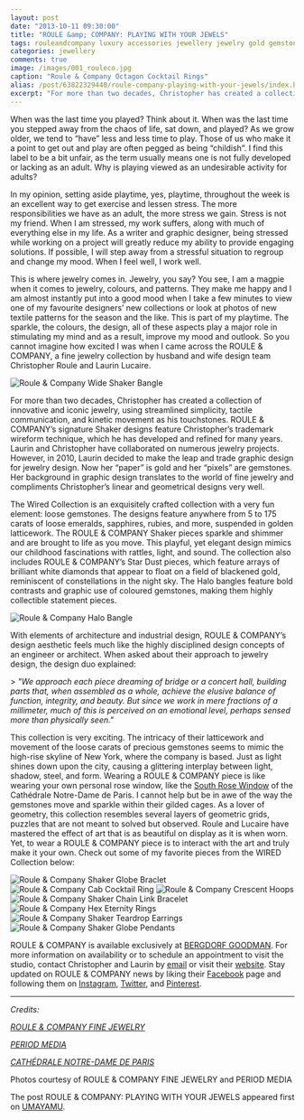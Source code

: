 ```yaml
---
layout: post
date: "2013-10-11 09:30:00"
title: "ROULE &amp; COMPANY: PLAYING WITH YOUR JEWELS"
tags: rouleandcompany luxury accessories jewellery jewelry gold gemstones usa nyc artisan craftsmanship
categories: jewellery
comments: true
image: /images/001_rouleco.jpg
caption: "Roule & Company Octagon Cocktail Rings"
alias: /post/63822329440/roule-company-playing-with-your-jewels/index.html
excerpt: "For more than two decades, Christopher has created a collection of innovative and iconic jewelry, using streamlined simplicity, tactile communication, and kinetic movement as his touchstones. ROULE &amp; COMPANY’s signature Shaker designs feature Christopher’s trademark wireform technique, which he has developed and refined for many years. With elements of architecture and industrial design, ROULE &amp; COMPANY’s design aesthetic feels much like the highly disciplined design concepts of an engineer or architect."
---
```

When was the last time you played? Think about it. When was the last time you stepped away from the chaos of life, sat down, and played? As we grow older, we tend to “have” less and less time to play. Those of us who make it a point to get out and play are often pegged as being “childish”. I find this label to be a bit unfair, as the term usually means one is not fully developed or lacking as an adult. Why is playing viewed as an undesirable activity for adults?

In my opinion, setting aside playtime, yes, playtime, throughout the week is an excellent way to get exercise and lessen stress. The more responsibilities we have as an adult, the more stress we gain. Stress is not my friend. When I am stressed, my work suffers, along with much of everything else in my life. As a writer and graphic designer, being stressed while working on a project will greatly reduce my ability to provide engaging solutions. If possible, I will step away from a stressful situation to regroup and change my mood. When I feel well, I work well.

This is where jewelry comes in. Jewelry, you say? You see, I am a magpie when it comes to jewelry, colours, and patterns. They make me happy and I am almost instantly put into a good mood when I take a few minutes to view one of my favourite designers’ new collections or look at photos of new textile patterns for the season and the like. This is part of my playtime. The sparkle, the colours, the design, all of these aspects play a major role in stimulating my mind and as a result, improve my mood and outlook. So you cannot imagine how excited I was when I came across the ROULE &amp; COMPANY, a fine jewelry collection by husband and wife design team Christopher Roule and Laurin Lucaire.

![Roule &amp; Company Wide Shaker Bangle][2]

For more than two decades, Christopher has created a collection of innovative and iconic jewelry, using streamlined simplicity, tactile communication, and kinetic movement as his touchstones. ROULE &amp; COMPANY’s signature Shaker designs feature Christopher’s trademark wireform technique, which he has developed and refined for many years. Laurin and Christopher have collaborated on numerous jewelry projects. However, in 2010, Laurin decided to make the leap and trade graphic design for jewelry design. Now her “paper” is gold and her “pixels” are gemstones. Her background in graphic design translates to the world of fine jewelry and compliments Christopher’s linear and geometrical designs very well.

The Wired Collection is an exquisitely crafted collection with a very fun element: loose gemstones. The designs feature anywhere from 5 to 175 carats of loose emeralds, sapphires, rubies, and more, suspended in golden latticework. The ROULE &amp; COMPANY Shaker pieces sparkle and shimmer and are brought to life as you move. This playful, yet elegant design mimics our childhood fascinations with rattles, light, and sound. The collection also includes ROULE &amp; COMPANY’s Star Dust pieces, which feature arrays of brilliant white diamonds that appear to float on a field of blackened gold, reminiscent of constellations in the night sky. The Halo bangles feature bold contrasts and graphic use of coloured gemstones, making them highly collectible statement pieces.

![Roule &amp; Company Halo Bangle][3]

With elements of architecture and industrial design, ROULE &amp; COMPANY’s design aesthetic feels much like the highly disciplined design concepts of an engineer or architect. When asked about their approach to jewelry design, the design duo explained:

&gt; _"We approach each piece dreaming of bridge or a concert hall, building parts that, when assembled as a whole, achieve the elusive balance of function, integrity, and beauty. But since we work in mere fractions of a millimeter, much of this is perceived on an emotional level, perhaps sensed more than physically seen."_

This collection is very exciting. The intricacy of their latticework and movement of the loose carats of precious gemstones seems to mimic the high-rise skyline of New York, where the company is based. Just as light shines down upon the city, causing a glittering interplay between light, shadow, steel, and form. Wearing a ROULE &amp; COMPANY piece is like wearing your own personal rose window, like the [South Rose Window][4] of the Cathédrale Notre-Dame de Paris. I cannot help but be in awe of the way the gemstones move and sparkle within their gilded cages. As a lover of geometry, this collection resembles several layers of geometric grids, puzzles that are not meant to solved but observed. Roule and Lucaire have mastered the effect of art that is as beautiful on display as it is when worn. Yet, to wear a ROULE &amp; COMPANY piece is to interact with the art and truly make it your own. Check out some of my favorite pieces from the WIRED Collection below:

![Roule &amp; Company Shaker Globe Braclet][5] ![Roule &amp; Company Cab Cocktail Ring][6] ![Roule &amp; Company Crescent Hoops][7] ![Roule &amp; Company Shaker Chain Link Bracelet][8] ![Roule &amp; Company Hex Eternity Rings][9] ![Roule &amp; Company Shaker Teardrop Earrings][10] ![Roule &amp; Company Shaker Globe Pendants][11]

ROULE &amp; COMPANY is available exclusively at [BERGDORF GOODMAN][12]. For more information on availability or to schedule an appointment to visit the studio, contact Christopher and Laurin by [email][13] or visit their [website][14]. Stay updated on ROULE &amp; COMPANY news by liking their [Facebook][15] page and following them on [Instagram][16], [Twitter][17], and [Pinterest][18].

* * *

_Credits:_

_[ROULE &amp; COMPANY FINE JEWELRY][14]_

_[PERIOD MEDIA][19]_

_[CATHÉDRALE NOTRE-DAME DE PARIS][20]_

Photos courtesy of ROULE &amp; COMPANY FINE JEWELRY and PERIOD MEDIA

The post ROULE &amp; COMPANY: PLAYING WITH YOUR JEWELS appeared first on [UMAYAMU][22].

   [1]: http://farm4.staticflickr.com/3753/10208639475_a0c9e4a3f3_o.jpg
   [2]: http://farm8.staticflickr.com/7416/10208758643_755e33188e_o.jpg
   [3]: http://farm4.staticflickr.com/3669/10208749953_85753b7acd_o.jpg
   [4]: http://www.notredamedeparis.fr/spip.php?article448
   [5]: http://farm4.staticflickr.com/3668/10208651976_75c7ee8ba0_o.jpg
   [6]: http://farm4.staticflickr.com/3688/10208651296_cd5d88377d_o.jpg
   [7]: http://farm4.staticflickr.com/3789/10208651526_be12ac6e4a_o.jpg
   [8]: http://farm6.staticflickr.com/5488/10208639615_6bf362195a_o.jpg
   [9]: http://farm4.staticflickr.com/3723/10208750093_2494e06d1c_o.jpg
   [10]: http://farm4.staticflickr.com/3779/10208541994_488c581965_o.jpg
   [11]: http://farm4.staticflickr.com/3750/10208651926_ac25b8deeb_o.jpg
   [12]: http://www.bergdorfgoodman.com/
   [13]: mailto:contact@rouleandcompany.com?subject=Hello%20ROULE%20&amp;%20COMPANY!&amp;body=I%20saw%20your%20feature%20on%20UMAYAMU%20and%20want%20more%20information%20about%20your%20collection.
   [14]: http://www.rouleandcompany.com/
   [15]: https://www.facebook.com/pages/Roule-Company/154646298036451
   [16]: http://www.instagram.com/rouleandcompany
   [17]: http://www.twitter.com/rouleandcompany
   [18]: http://www.pinterest.com/rouleandcompany
   [19]: http://www.periodmedia.com
   [20]: http://www.notredamedeparis.fr/
   [22]: http://www.umayamu.com/
